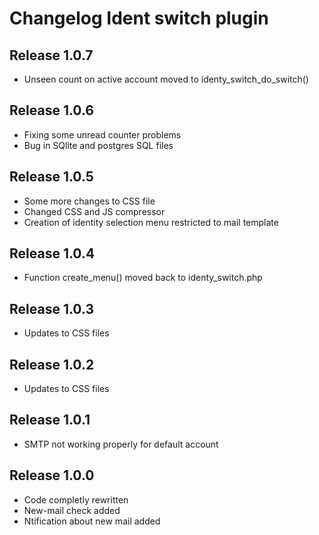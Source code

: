 # Changelog Ident switch plugin

## Release 1.0.7

- Unseen count on active account moved to identy_switch_do_switch()

## Release 1.0.6

- Fixing some unread counter problems
- Bug in SQlite and postgres SQL files

## Release 1.0.5

- Some more changes to CSS file
- Changed CSS and JS compressor 
- Creation of identity selection menu restricted to mail template

## Release 1.0.4

- Function create_menu() moved back to identy_switch.php

## Release 1.0.3

- Updates to CSS files 

## Release 1.0.2

- Updates to CSS files 

## Release 1.0.1

- SMTP not working properly for default account

## Release 1.0.0

- Code completly rewritten
- New-mail check added
- Ntification about new mail added

